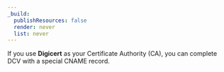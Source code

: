 ```yaml
---
_build:
  publishResources: false
  render: never
  list: never
---
```


If you use **Digicert** as your Certificate Authority (CA), you can complete DCV with a special CNAME record.
